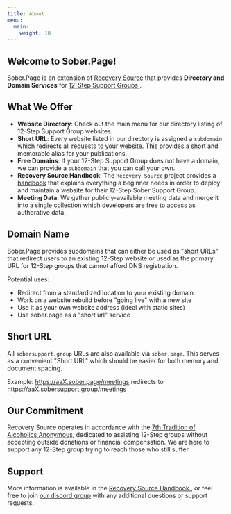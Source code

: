 ```yaml
---
title: About
menu:
  main:
    weight: 10
---
```


Welcome to Sober.Page!
----------------------

Sober.Page is an extension of [Recovery Source](https://handbook.recoverysource.net/)
that provides **Directory and Domain Services** for [12-Step Support Groups
](https://handbook.recoverysource.net/project/glossary.html#step-group).

What We Offer
-------------

- **Website Directory**:
Check out the main menu for our directory listing of 12-Step Support Group websites.
- **Short URL**:
Every website listed in our directory is assigned a ``subdomain`` which redirects
all requests to your website. This provides a short and memorable alias for your
publications.
- **Free Domains**:
If your 12-Step Support Group does not have a domain, we can provide a ``subdomain``
that you can call your own.
- **Recovery Source Handbook**:
The ``Recovery Source`` project provides a [handbook](https://handbook.recoverysource.net/)
that explains everything a beginner needs in order to deploy and maintain a website
for their 12-Step Sober Support Group.
- **Meeting Data**:
We gather publicly-available meeting data and merge it into a single collection
which developers are free to access as authorative data.

Domain Name
-----------

Sober.Page provides subdomains that can either be used as "short URLs" that
redirect users to an existing 12-Step website or used as the primary URL for
12-Step groups that cannot afford DNS registration.

Potential uses:

- Redirect from a standardized location to your existing domain
- Work on a website rebuild before "going live" with a new site
- Use it as your own website address (ideal with static sites)
- Use sober.page as a "short url" service

Short URL
---------

All ``sobersupport.group`` URLs are also available via ``sober.page``. This
serves as a convenient "Short URL" which should be easier for both memory and
document spacing.

Example: https://aaX.sober.page/meetings
redirects to https://aaX.sobersupport.group/meetings

Our Commitment
--------------

Recovery Source operates in accordance with the [7th Tradition of Alcoholics
Anonymous](https://handbook.recoverysource.net/project/internals.html), dedicated
to assisting 12-Step groups without accepting outside donations or financial
compensation. We are here to support any 12-Step group trying to reach those who
still suffer.

Support
-------

More information is available in the [Recovery Source Handbook
](https://handbook.recoverysource.net/domain/about.html), or
feel free to join [our discord group](https://discord.gg/hjTJSA7Ynu) with any
additional questions or support requests.
